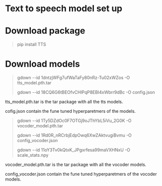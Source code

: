 # Text to speech model set up
# Download package
> pip install TTS
# Download models
> gdown --id 1dntzjWFg7ufWaTaFy80nRz-Tu02xWZos -O tts_model.pth.tar
> 
> gdown --id 18CQ6G6tBEOfvCHlPqP8EBI4xWbrr9dBc -O config.json

tts_model.pth.tar is the tar package with all the tts models.

cofig.json contain the fune tuned hyperparetmers of the models.

>gdown --id 1Ty5DZdOc0F7OTGj9oJThYbL5iVu_2G0K -O vocoder_model.pth.tar
>
>gdown --id 1Rd0R_nRCrbjEdpOwq6XwZAktvugiBvmu -O config_vocoder.json
>
>gdown --id 11oY3Tv0kQtxK_JPgxrfesa99maVXHNxU -O scale_stats.npy

vocoder_model.pth.tar is the tar package with all the vocoder models.

config_vocoder.json contain the fune tuned hyperparetmers of the  vocoder models. 
